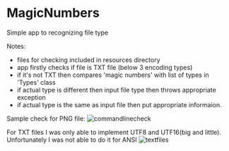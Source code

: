 # MagicNumbers
Simple app to recognizing file type

Notes:
  - files for checking included in resources directory
  - app firstly checks if file is TXT file (below 3 encoding types)
  - if it's not TXT then compares 'magic numbers' with list of types in 'Types' class
  - if actual type is different then input file type then throws appropriate exception
  - if actual type is the same as input file then put appropriate informaion.

Sample check for PNG file:
![commandlinecheck](https://user-images.githubusercontent.com/28845463/45597408-4d879c00-b9cc-11e8-8dc2-bb6efaabbad2.jpg)

For TXT files I was only able to implement UTF8 and UTF16(big and little). Unfortunately I was not able to do it for ANSI
![textfiles](https://user-images.githubusercontent.com/28845463/45597410-50828c80-b9cc-11e8-8917-362402a4b5fe.jpg)
